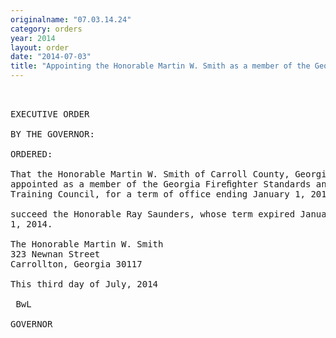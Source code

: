 ```yaml
---
originalname: "07.03.14.24"
category: orders
year: 2014
layout: order
date: "2014-07-03"
title: "Appointing the Honorable Martin W. Smith as a member of the Georgia Firefighter Standards and Training Council"
---
```

<pre>
 

EXECUTIVE ORDER

BY THE GOVERNOR:

ORDERED:

That the Honorable Martin W. Smith of Carroll County, Georgia, is
appointed as a member of the Georgia Fireﬁghter Standards and
Training Council, for a term of office ending January 1, 2017, to

succeed the Honorable Ray Saunders, whose term expired January
1, 2014.

The Honorable Martin W. Smith
323 Newnan Street
Carrollton, Georgia 30117

This third day of July, 2014

 BwL

GOVERNOR

</pre>
